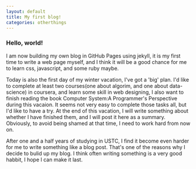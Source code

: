 ```yaml
---
layout: default
title: My first blog!
categories: otherthings
---
```


### Hello, world!

I am now building my own blog in GitHub Pages using jekyll, it is my first time to write a web page myself, and I think it will be a good chance for me to learn css, javascript, and some ruby maybe.

Today is also the first day of my winter vacation, I've got a 'big' plan. I'd like to complete at least two courses(one about algorim, and one about data-science) in coursera, and learn some skill in web designing, I also want to finish reading the book Computer System:A Programmer's Perspective during this vacaion. It seems not very easy to complete those tasks all, but I'd like to have a try. At the end of this vacation, I will write something about whether I have finished them, and I will post it here as a summary. Obviously, to avoid being shamed at that time, I need to work hard from now on.

After one and a half years of studying in USTC, I find it become even harder for me to write something like a blog post. That's one of the reasons why I decide to bulid up my blog. I think often writing something is a very good habbit, I hope I can make it last.
